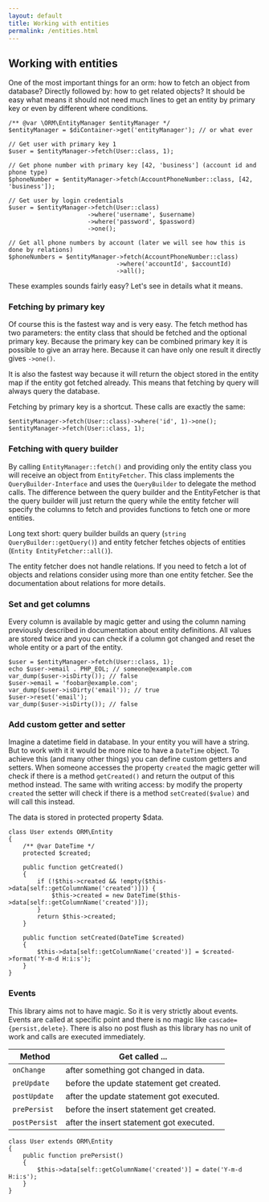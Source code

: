 ```yaml
---
layout: default
title: Working with entities
permalink: /entities.html
---
```

## Working with entities

One of the most important things for an orm: how to fetch an object from database? Directly followed by: how to get
related objects? It should be easy what means it should not need much lines to get an entity by primary key or even by
different where conditions.

```php?start_inline=true
/** @var \ORM\EntityManager $entityManager */
$entityManager = $diContainer->get('entityManager'); // or what ever

// Get user with primary key 1
$user = $entityManager->fetch(User::class, 1);

// Get phone number with primary key [42, 'business'] (account id and phone type)
$phoneNumber = $entityManager->fetch(AccountPhoneNumber::class, [42, 'business']);

// Get user by login credentials
$user = $entityManager->fetch(User::class)
                      ->where('username', $username)
                      ->where('password', $password)
                      ->one();

// Get all phone numbers by account (later we will see how this is done by relations)
$phoneNumbers = $entityManager->fetch(AccountPhoneNumber::class)
                              ->where('accountId', $accountId)
                              ->all();
```

These examples sounds fairly easy? Let's see in details what it means.

### Fetching by primary key

Of course this is the fastest way and is very easy. The fetch method has two parameters: the entity class that should
be fetched and the optional primary key. Because the primary key can be combined primary key it is possible to give an
array here. Because it can have only one result it directly gives `->one()`.

It is also the fastest way because it will return the object stored in the entity map if the entity got fetched
already. This means that fetching by query will always query the database.

Fetching by primary key is a shortcut. These calls are exactly the same:

```php?start_inline=true
$entityManager->fetch(User::class)->where('id', 1)->one();
$entityManager->fetch(User::class, 1);
```

### Fetching with query builder

By calling `EntityManager::fetch()` and providing only the entity class you will receive an object from 
`EntityFetcher`. This class implements the `QueryBuilder-Interface` and uses the `QueryBuilder` to delegate the method
calls. The difference between the query builder and the EntityFetcher is that the query builder will just return the
query while the entity fetcher will specify the columns to fetch and provides functions to fetch one or more entities.

Long text short: query builder builds an query (`string QueryBuilder::getQuery()`) and entity fetcher fetches objects of 
entities (`Entity EntityFetcher::all()`).

The entity fetcher does not handle relations. If you need to fetch a lot of objects and relations consider using more
than one entity fetcher. See the documentation about relations for more details.

### Set and get columns

Every column is available by magic getter and using the column naming previously described in documentation about
entity definitions. All values are stored twice and you can check if a column got changed and reset the whole entity
or a part of the entity.

```php?start_inline=true
$user = $entityManager->fetch(User::class, 1);
echo $user->email . PHP_EOL; // someone@example.com
var_dump($user->isDirty()); // false
$user->email = 'foobar@example.com';
var_dump($user->isDirty('email')); // true
$user->reset('email');
var_dump($user->isDirty()); // false
```

### Add custom getter and setter

Imagine a datetime field in database. In your entity you will have a string. But to work with it it would be more nice
to have a `DateTime` object. To achieve this (and many other things) you can define custom getters and setters. When
someone accesses the property `created` the magic getter will check if there is a method `getCreated()` and return the
output of this method instead. The same with writing access: by modify the property `created` the setter will check
if there is a method `setCreated($value)` and will call this instead.

The data is stored in protected property $data.
 
```php?start_inline=true
class User extends ORM\Entity
{
    /** @var DateTime */
    protected $created;
    
    public function getCreated()
    {
        if (!$this->created && !empty($this->data[self::getColumnName('created')])) {
            $this->created = new DateTime($this->data[self::getColumnName('created')]);
        }
        return $this->created;
    }
    
    public function setCreated(DateTime $created)
    {
        $this->data[self::getColumnName('created')] = $created->format('Y-m-d H:i:s');
    }
}
```

### Events

This library aims not to have magic. So it is very strictly about events. Events are called at specific point and there
is no magic like `cascade={persist,delete}`. There is also no post flush as this library has no unit of work and calls
are executed immediately.

| Method        | Get called ...                           |
|---------------|------------------------------------------|
| `onChange`    | after something got changed in data.     |
| `preUpdate`   | before the update statement get created. |
| `postUpdate`  | after the update statement got executed. |
| `prePersist`  | before the insert statement get created. |
| `postPersist` | after the insert statement got executed. |

```php?start_inline=true
class User extends ORM\Entity
{
    public function prePersist()
    {
        $this->data[self::getColumnName('created')] = date('Y-m-d H:i:s');
    }
}
```
